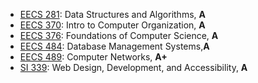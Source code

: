
- <a href="https://eecs281staff.github.io/eecs281.org/" target="_blank">EECS 281</a>: Data Structures and Algorithms, **A**
- <a href="https://eecs370.github.io/" target="_blank">EECS 370</a>: Intro to Computer Organization, **A**
- <a href="https://eecs376.org/" target="_blank">EECS 376</a>: Foundations of Computer Science, **A**
- <a href="https://eecs484db.github.io/" target="_blank">EECS 484</a>: Database Management Systems,**A**
- <a href="https://github.com/mosharaf/eecs489" target="_blank">EECS 489</a>: Computer Networks, **A+**
- <a href="https://www.si.umich.edu/programs/courses/339" target="_blank">SI 339</a>: Web Design, Development, and Accessibility, **A**
